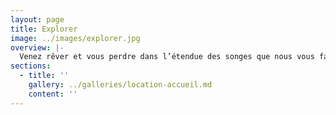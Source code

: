 ```yaml
---
layout: page
title: Explorer
image: ../images/explorer.jpg
overview: |-
  Venez rêver et vous perdre dans l’étendue des songes que nous vous faisons vivre au Théâtre Nout.
sections:
  - title: ''
    gallery: ../galleries/location-accueil.md
    content: ''
---
```

